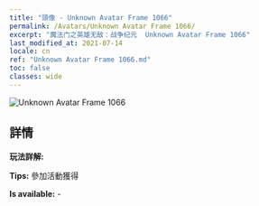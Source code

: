 ```yaml
---
title: "頭像 - Unknown Avatar Frame 1066"
permalink: /Avatars/Unknown Avatar Frame 1066/
excerpt: "魔法门之英雄无敌：战争纪元  Unknown Avatar Frame 1066"
last_modified_at: 2021-07-14
locale: cn
ref: "Unknown Avatar Frame 1066.md"
toc: false
classes: wide
---
```

 ![Unknown Avatar Frame 1066](/images/a/avatarFrame_66.png)

## 詳情

 **玩法詳解:**  

 **Tips:** 參加活動獲得 

 **Is available:**  - 

